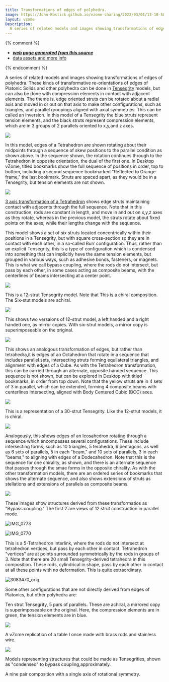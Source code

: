 ```yaml
---
title: Transformations of edges of polyhedra.
image: https://John-Kostick.github.io/vzome-sharing/2022/03/01/13-10-58-6-strut-tensegrity/6-strut-tensegrity.png
layout: vzome
Description:
  A series of related models and images showing transformations of edges of polyhedra.
---
```


{% comment %}
 - [***web page generated from this source***][post]
 - [data assets and more info][github]

[post]: <https://John-Kostick.github.io/vzome-sharing/2022/03/01/6-strut-tensegrity-13-10-58.html>
[github]: <https://github.com/John-Kostick/vzome-sharing/tree/main/2022/03/01/13-10-58-6-strut-tensegrity/>
{% endcomment %}

  A series of related models and images showing transformations of edges of polyhedra. These kinds of transformative re-orientations of edges of Platonic Solids and other polyhedra can be done in [Tensegrity](https://en.wikipedia.org/wiki/Tensegrity) models, but can also be done with compression elements in contact with adjacent elements.  The theme is, edge oriented struts can be rotated about a radial axis and moved in or out on that axis to make other configurations, such as triangles, and parallel groupings aligned with axial symmetries.  This can be called an inversion.  In this model of a Tensegrity the blue struts represent tension elements, and the black struts represent compression elements, which are in 3 groups of 2 parallels oriented to x,y,and z axes.

<vzome-viewer style="width: 100%; height: 100vh;"
       src="https://John-Kostick.github.io/vzome-sharing/2022/03/01/13-10-58-6-strut-tensegrity/6-strut-tensegrity.vZome" >
  <img src="https://John-Kostick.github.io/vzome-sharing/2022/03/01/13-10-58-6-strut-tensegrity/6-strut-tensegrity.png" />
</vzome-viewer>


In this model, edges of a Tetrahedron are shown rotating about their midpoints through a sequence of skew positions to the parallel condition as shown above.  In the sequence shown, the rotation continues through to the Tetrahedron in opposite orientation, the dual of the first one. In Desktop vZome, titled bookmarks show the full sequence of positions in order, top to bottom, including a second sequence bookmarked "Reflected to Orange frame," the last bookmark. Struts are spaced apart, as they would be in a Tensegrity, but tension elements are not shown.  

<vzome-viewer style="width: 100%; height: 100vh;"
       src="https://John-Kostick.github.io/vzome-sharing/2022/03/01/13-11-44-6-strut-tensegrity-transformvZome/6-strut-tensegrity-transformvZome.vZome" >
  <img src="https://John-Kostick.github.io/vzome-sharing/2022/03/01/13-11-44-6-strut-tensegrity-transformvZome/6-strut-tensegrity-transformvZome.png" />
</vzome-viewer>

[3 axis transformation of a Tetrahedron](http://www.kosticks.com/perhaps-of-interest.html) shows edge struts maintaining contact with adjacents through the full sequence. Note that in this construction, rods are constant in length, and move in and out on x,y,z axes as they rotate, whereas in the previous model, the struts rotate about fixed points on the axes, while their lengths change with the sequence.  

This model shows a set of six struts located concentrically within their positions in a Tensegrity, but with square cross-section so they are in contact with each other, in a so-called Burr configuration.  Thus, rather than an explicit Tensegrity, this is a type of configuration which is condensed into something that can implicitly heve the same tension elements, but grouped in various ways, such as adhesive bonds, fasteners, or magnets.  This is what we call bypass coupling, where the rods do not intersect, but pass by each other, in some cases acting as composite beams, with the centerlines of beams intersecting at a center point.  


<vzome-viewer style="width: 100%; height:100vh;"
       src="https://John-Kostick.github.io/vzome-smodelharing/2022/03/01/13-15-55-6-strut-tensegrity-condensed-2/6-strut-tensegrity-condensed-2.vZome" >
  <img src="https://John-Kostick.github.io/vzome-sharing/2022/03/01/13-15-55-6-strut-tensegrity-condensed-2/6-strut-tensegrity-condensed-2.png" />
</vzome-viewer>

This is a 12-strut Tensegrity model. Note that This is a chiral composition.  The Six-stut models are achiral.


<vzome-viewer style="width: 100%; height: 100vh;"
       src="https://John-Kostick.github.io/vzome-sharing/2022/03/01/13-19-26-Tetraxis-as-Tensegrity-Mirror-pair-combined/Tetraxis-as-Tensegrity-Mirror-pair-combined.vZome" >
  <img src="https://John-Kostick.github.io/vzome-sharing/2022/03/01/13-19-26-Tetraxis-as-Tensegrity-Mirror-pair-combined/Tetraxis-as-Tensegrity-Mirror-pair-combined.png" />
</vzome-viewer>

This shows two versaions of 12-strut model, a left handed and a right handed one, as mirror copies.  With six-strut models, a mirror copy is superimposeable on the original.

<vzome-viewer style="width: 100%; height: 65vh;"
       src="https://John-Kostick.github.io/vzome-sharing/2022/03/01/13-19-56-Tetraxis-as-Tensegrity-Mirror-pair/Tetraxis-as-Tensegrity-Mirror-pair.vZome" >
  <img src="https://John-Kostick.github.io/vzome-sharing/2022/03/01/13-19-56-Tetraxis-as-Tensegrity-Mirror-pair/Tetraxis-as-Tensegrity-Mirror-pair.png" />
</vzome-viewer>

This shows an analogous transformation of edges, but rather than tetrahedra,it is edges of an Octahedron that rotate in a sequence that includes parallel sets, intersecting struts forming equilateral triangles, and alignment with edges of a Cube.  As with the Tetrahedron transformation, this can be carried through an alternate, opposite handed sequence.  This sequence is not shown, but can be explored in Desktop with titled bookmarks, in order from top down.  Note that the yellow struts are in 4 sets of 3 in parallel, which can be extended, forming 4 composite beams with centerlines intersecting, aligned with Body Centered Cubic (BCC) axes.  

<vzome-viewer style="width: 100%; height: 100vh;"
       src="https://John-Kostick.github.io/vzome-sharing/2022/03/01/13-20-46-Tetraxis-as-Tensegrity-transform-2R&LHvZome/Tetraxis-as-Tensegrity-transform-2R&LHvZome.vZome" >
  <img src="https://John-Kostick.github.io/vzome-sharing/2022/03/01/13-20-46-Tetraxis-as-Tensegrity-transform-2R&LHvZome/Tetraxis-as-Tensegrity-transform-2R&LHvZome.png" />
</vzome-viewer>

This is a representation of a 30-strut Tensegrity. Like the 12-strut models, it is chiral. 

<vzome-viewer style="width: 100%; height: 100vh;"
       src="https://John-Kostick.github.io/vzome-sharing/2022/03/01/13-24-06-Six-axis-as-tensegrity/Six-axis-as-tensegrity.vZome" >
  <img src="https://John-Kostick.github.io/vzome-sharing/2022/03/01/13-24-06-Six-axis-as-tensegrity/Six-axis-as-tensegrity.png" />
</vzome-viewer>

Analogously, this shows edges of an Icosahedron rotating through a sequence which encompasses several configurations. These include intersecting forms, such as 10 triangles, 5 terahedra, 6 pentagons, as well as 6 sets of parallels, 5 in each "beam," and 10 sets of parallels, 3 in each "beams," to aligning with edges of a Dodecahedron.  Note that this is the sequence for one chirality, as shown, and there is an alternate sequence that passes through the smae forms in the opposite chirality.
As with the other transformation models, there are an ordered series of bookmarks that shows the alternate sequence, and also shows extensions of struts as stellations and extensions of parallels as composite beams.

<vzome-viewer style="width: 100%; height: 65vh;"
       src="https://John-Kostick.github.io/vzome-sharing/2022/03/01/13-26-09-Six-axis-as-tensegrity-Transform/Six-axis-as-tensegrity-Transform.vZome" >
  <img src="https://John-Kostick.github.io/vzome-sharing/2022/03/01/13-26-09-Six-axis-as-tensegrity-Transform/Six-axis-as-tensegrity-Transform.png" />
</vzome-viewer>

These images show structures derived from these transformatios as "Bypass coupling."  The first 2 are views of 12 strut construction in parallel mode.  


![IMG_0773](https://user-images.githubusercontent.com/78830166/156435037-73e4b054-714e-4702-80e3-316dde88f1e1.jpeg)

![IMG_0770](https://user-images.githubusercontent.com/78830166/156435149-3ddedb05-095d-4b59-a7cb-de32c529f534.jpeg)

This is a 5-Tetrahedron interlink, where the rods do not intersect at tetrahedron vertices, but pass by each other in contact. Tetrahedron "vertices" are at points surrounded symmetrically by the rods in groups of 3.  Note that there are 20 small Tensegrity-derived tetrahedra in this composition. These rods, cylindrical in shape, pass by each other in contact at all these points with no deformation. This is quite extraordinary.

![3083470_orig](https://user-images.githubusercontent.com/78830166/156436693-abdbd13b-f23d-4afc-bd52-1535ea3e079a.jpg)

Some other configurations that are not directly derived from edges of Platonics, but other polyhedra are: 

Ten strut Tensegrity, 5 pars of parallels. These are achiral, a mirrored copy is superimposeable on the original. Here, the compression elements are in green, the tension elements are in blue.

<vzome-viewer style="width: 100%; height: 65vh;"
       src="https://John-Kostick.github.io/vzome-sharing/2022/03/01/13-30-24-5-pair-tensegrities-with-mirror/5-pair-tensegrities-with-mirror.vZome" >
  <img src="https://John-Kostick.github.io/vzome-sharing/2022/03/01/13-30-24-5-pair-tensegrities-with-mirror/5-pair-tensegrities-with-mirror.png" />
</vzome-viewer>

A vZome replication of a table I once made with brass rods and stainless wire.


<vzome-viewer style="width: 100%; height: 100vh;"
       src="https://John-Kostick.github.io/vzome-sharing/2022/03/01/13-29-52-tensegrity-table/tensegrity-table.vZome" >
  <img src="https://John-Kostick.github.io/vzome-sharing/2022/03/01/13-29-52-tensegrity-table/tensegrity-table.png" />
</vzome-viewer>

Models representing structures that could be made as Tensegrities, shown as "condensed" to bypass coupling,approximately.  

A nine pair composition with a single axis of rotational symmetry.






